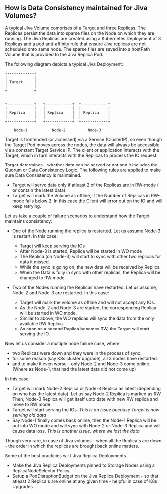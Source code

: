 
## How is Data Consistency maintained for Jiva Volumes?

A typical Jiva Volume comprises of a Target and three Replicas. The Replicas persist the data into sparse files on the Node on which they are running. The Jiva Replicas are created using a Kubernetes Deployment of 3 Replicas and a pod anti-affinity rule that ensure Jiva replicas are not scheduled onto same node. The sparse files are saved into a hostPath Volume that is provided to the Jiva Replica Pod. 

The following diagram depicts a typical Jiva Deployment:

```
+------------+
|            |
| Target     |
|            |
+------------+


+------------+   +------------+  +------------+
|            |   |            |  |            |
| Replica    |   | Replica    |  | Replica    |
|            |   |            |  |            |
+------------+   +------------+  +------------+

    Node-1           Node-2          Node-3
```

Target is frontended (or accessed) via a Service (ClusterIP), so even though the Target Pod moves across the nodes, the data will always be accessible via a constant Target Service IP. The client or application interacts with the Target, which in turn interacts with the Replicas to process the IO request.

Target determines - whether data can be served or not and it includes the Quorum or Data Consistency Logic. The following rules are applied to make sure Data Consistency is maintained. 

- Target will serve data only if atleast 2 of the Replicas are in RW-mode ( or contain the latest data). 
- Target will mark the Volume as offline, if the Number of Replicas in RW-mode falls below 2. In this case the Client will error out on the IO and will keep retrying. 

Let us take a couple of failure scenarios to understand how the Target maintains consistency:

* One of the Node running the replica is restarted. 
  Let us assume Node-3 is restart. In this case:
  - Target will keep serving the IOs
  - After Node-3 is started, Replica will be started in WO mode
  - The Replica (on Node-3) will start to sync with other two replicas for data it missed. 
  - While the sync is going on, the new data will be received by Replica 
  - When the Data is fully in sync with other replicas, the Replica will be changed to RW mode. 

* Two of the Nodes running the Replicas have restarted. 
  Let us assume, Node-2 and Node-3 are restarted. In this case:
  - Target will mark the volume as offline and will not accept any IOs. 
  - As the Node-2 and Node-3 are started, the corresponding Replica will be started in WO mode. 
  - Similar to above, the WO replicas will sync the data from the only available RW Replica. 
  - As soon as a second Replica becomes RW, the Target will start serving the IO. 
  
Now let us consider a multiple node failure case, where:
- two Replicas were down and they were in the process of sync. 
- for some reason (say K8s cluster upgrade), all 3 nodes have restarted. 
- and to make it even worse - only Node-2 and Node-3 come online. (Where as Node-1, that had the latest data did not come up)

In this case:
- Target will mark Node-2 Replica or Node-3 Replica as latest (depending on who has the latest data). 
   Let us say Node-2 Replica is marked as RW. Then, Node-3 Replica will get itself upto date with new RW replica and move to RW mode. 
- Target will start serving the IOs. *This is an issue because Target is now serving old data*
- Say Node-1 finally comes back online, then the Node-1 Replica will be put into WO mode and will sync with Node-2 or Node-3 Replica and will cause data loss. *This is another issue, where we lost the data*

Though very rare, in case of Jiva volumes - when all the Replica's are down - the order in which the replicas are brought back online matters.   

Some of the best practicies w.r.t Jiva Replica Deployments
- Make the Jiva Replica Deployments pinned to Storage Nodes using a ReplicaNodeSelector Policy.
- Setup a PodDisruptionBudget on the Jiva Replica Deployment - so that atleast 2 Replica's are online at any given time - helpful in case of K8s Upgrades. 
  





